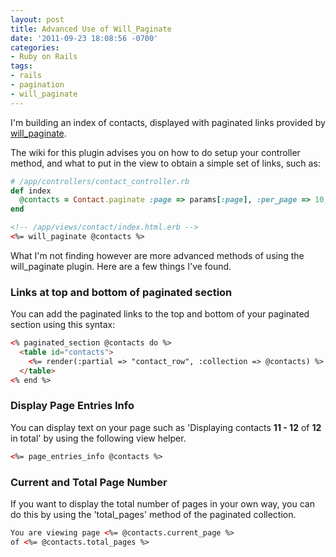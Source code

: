 ```yaml
---
layout: post
title: Advanced Use of Will_Paginate
date: '2011-09-23 18:08:56 -0700'
categories:
- Ruby on Rails
tags:
- rails
- pagination
- will_paginate
---
```


I'm building an index of contacts, displayed with paginated links provided by [will_paginate][1].

The wiki for this plugin advises you on how to do setup your controller
method, and what to put in the view to obtain a simple set of links, such as:

``` ruby
# /app/controllers/contact_controller.rb
def index
  @contacts = Contact.paginate :page => params[:page], :per_page => 10, :order => 'created_at DESC'
end
```

``` html
<!-- /app/views/contact/index.html.erb -->
<%= will_paginate @contacts %>
```

What I'm not finding however are more advanced methods of using the
will_paginate plugin. Here are a few things I've found.

### Links at top and bottom of paginated section

You can add the paginated links to the top and bottom of your paginated
section using this syntax:

``` html
<% paginated_section @contacts do %>
  <table id="contacts">
    <%= render(:partial => "contact_row", :collection => @contacts) %>
  </table>
<% end %>
```

### Display Page Entries Info

You can display text on your page such as 'Displaying contacts
__11 - 12__ of __12__ in total' by using the following view helper.

``` html
<%= page_entries_info @contacts %>
```

### Current and Total Page Number

If you want to display the total number of pages in your own way, you can do
this by using the 'total_pages' method of the paginated collection.

``` html
You are viewing page <%= @contacts.current_page %>
of <%= @contacts.total_pages %>
```

[1]: https://github.com/mislav/will_paginate/wiki
